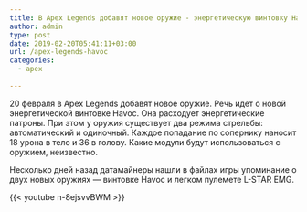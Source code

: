 ```yaml
---
title: В Apex Legends добавят новое оружие - энергетическую винтовку Havoc
author: admin
type: post
date: 2019-02-20T05:41:11+03:00
url: /apex-legends-havoc
categories:
  - apex
             
---
```


20 февраля в Apex Legends добавят новое оружие. Речь идет о новой энергетической винтовке Havoc.  Она расходует энергетические патроны. При этом у оружия существует два режима стрельбы: автоматический и одиночный. Каждое попадание по сопернику наносит 18 урона в тело и 36 в голову. Какие модули будут использоваться с оружием, неизвестно.

Несколько дней назад датамайнеры нашли в файлах игры упоминание о двух новых оружиях — винтовке Havoc и легком пулемете L-STAR EMG. 

{{< youtube n-8ejsvvBWM >}}